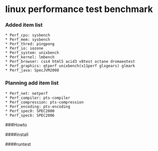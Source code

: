 # linux performance test benchmark
### Added item list
    * Perf_cpu: sysbench
    * Perf_mem: sysbench
    * Perf_thred: pingpong
    * Perf_io: iozone
    * Perf_system: unixbench
    * Perf_kernel: lmbench
    * Perf_browser: css4 html5 acid3 v8test octane dromaeotest
    * Perf_graphics: qtperf unixbench(x11perf glxgears) glmark
    * Perf_java: SpecJVM2008
### Planning add item list 
    * Perf_net: netperf
    * Perf_compiler: pts-compiler
    * Perf_compression: pts-compression
    * Perf_encoding: pts-encoding
    * Perf_spec0: SPEC2000
    * Perf_spec6: SPEC2006

###Howto

####install

####runtest
